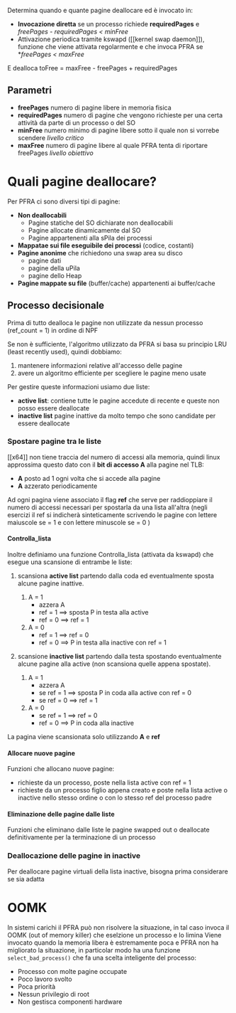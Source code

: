 Determina quando e quante pagine deallocare ed è invocato in:

- **Invocazione diretta** se un processo richiede **requiredPages** e
	*freePages - requiredPages < minFree*
- Attivazione periodica tramite kswapd ([[kernel swap daemon]]), funzione che viene attivata regolarmente e che invoca PFRA se **freePages < maxFree*


E dealloca toFree = maxFree - freePages + requiredPages

## Parametri
- **freePages** numero di pagine libere in memoria fisica
- **requiredPages** numero di pagine che vengono richieste per una certa attività da parte di un processo o del SO
- **minFree** numero minimo di pagine libere sotto il quale non si vorrebe scendere *livello critico*
- **maxFree** numero di pagine libere al quale PFRA tenta di riportare freePages *livello obiettivo*


# Quali pagine deallocare?

Per PFRA ci sono diversi tipi di pagine:

- **Non deallocabili** 
	- Pagine statiche del SO dichiarate non deallocabili
	- Pagine allocate dinamicamente dal SO
	- Pagine appartenenti alla sPila dei processi
- **Mappatae sui file eseguibile dei processi** (codice, costanti)
- **Pagine anonime** che richiedono una swap area su disco
	- pagine dati
	- pagine della uPila
	- pagine dello Heap
- **Pagine mappate su file** (buffer/cache) appartenenti ai buffer/cache

## Processo decisionale
Prima di tutto dealloca le pagine non utilizzate da nessun processo (ref_count = 1) in ordine di NPF

Se non è sufficiente, l'algoritmo utilizzato da PFRA si basa su principio LRU (least recently used), quindi dobbiamo:
1. mantenere informazioni relative all'accesso delle pagine
2. avere un algoritmo efficiente per scegliere le pagine meno usate

Per gestire queste informazioni usiamo due liste:
- **active list**: contiene tutte le pagine accedute di recente e queste non posso essere deallocate
- **inactive list** pagine inattive da molto tempo che sono candidate per essere deallocate

### Spostare pagine tra le liste


[[x64]] non tiene traccia del numero di accessi alla memoria, quindi linux approssima questo dato con il **bit di accesso A** alla pagine nel TLB:
- **A** posto ad 1 ogni volta che si accede alla pagine
- **A** azzerato periodicamente

Ad ogni pagina viene associato il flag **ref** che serve per raddioppiare il numero di accessi necessari per spostarla da una lista all'altra (negli esercizi il ref si indicherà sinteticamente scrivendo le pagine con lettere maiuscole se = 1 e con lettere minuscole se = 0 )


#### Controlla_lista
Inoltre definiamo una funzione Controlla_lista (attivata da kswapd) che esegue una scansione di entrambe le liste:
1. scansiona **active list**  partendo dalla coda ed eventualmente sposta alcune pagine inattive.
	1.  A = 1
		- azzera A
		- ref = 1 $\implies$ sposta P in testa alla active
		- ref = 0 $\implies$ ref = 1
	2. A = 0
		- ref = 1 $\implies$ ref = 0
		- ref = 0 $\implies$ P in testa alla inactive con ref = 1

2. scansione **inactive list** partendo dalla testa spostando eventualmente alcune pagine alla active (non scansiona quelle appena spostate).
	1. A = 1
		- azzera A
		- se ref = 1 $\implies$ sposta P in coda alla active con ref = 0
		- se ref = 0 $\implies$ ref = 1
	2. A = 0
		- se ref = 1 $\implies$ ref = 0
		- ref = 0 $\implies$ P in coda alla inactive

La pagina viene scansionata solo utilizzando **A** e **ref**




#### Allocare nuove pagine
Funzioni che allocano nuove pagine:
- richieste da un processo, poste nella lista active con ref = 1
- richieste da un processo figlio appena creato e poste nella lista active o inactive nello stesso ordine o con lo stesso ref del processo padre

#### Eliminazione delle pagine dalle liste
Funzioni che eliminano dalle liste le pagine swapped out o deallocate definitivamente per la terminazione di un processo

### Deallocazione delle pagine in inactive

Per deallocare pagine virtuali della lista inactive, bisogna prima considerare se sia adatta


# OOMK
In sistemi carichi il PFRA può non risolvere la situazione, in tal caso invoca il OOMK (out of memory killer) che eselzione un processo e lo limina
Viene invocato quando la memoria libera è estremamente poca e PFRA non ha migliorato la situazione, in particolar modo ha una funzione `select_bad_process()` che fa una scelta inteligente del processo:
- Processo con molte pagine occupate
- Poco lavoro svolto
- Poca priorità
- Nessun privilegio di root
- Non gestisca componenti hardware